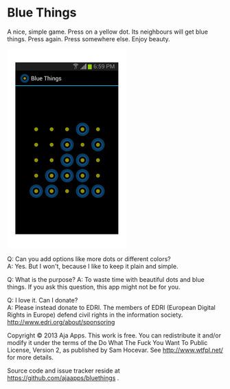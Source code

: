 Blue Things 
===========

A nice, simple game. Press on a yellow dot. Its neighbours will get blue things. Press again. Press somewhere else. Enjoy beauty.

![Example screen](images/screencap_bluethings_small.png)

Q: Can you add options like more dots or different colors?  
A: Yes. But I won't, because I like to keep it plain and simple.

Q: What is the purpose?
A: To waste time with beautiful dots and blue things. If you ask
this question, this app might not be for you.

Q: I love it. Can I donate?  
A: Please instead donate to EDRI. The members of EDRI (European Digital Rights in Europe) defend civil rights in the information society. http://www.edri.org/about/sponsoring

Copyright © 2013 Aja Apps.  This work is free. You can redistribute it and/or
modify it under the terms of the Do What The Fuck You Want To Public License,
Version 2, as published by Sam Hocevar. See http://www.wtfpl.net/ for more
details.

Source code and issue tracker reside at https://github.com/ajaapps/bluethings .


